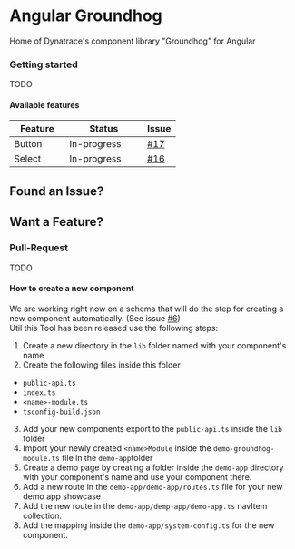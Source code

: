 # Angular Groundhog

Home of Dynatrace's component library "Groundhog" for Angular

### Getting started
TODO

#### Available features

| Feature          | Status             | Issue       |
|------------------|--------------------|-------------|
| Button           | In-progress        | [#17](17)   |
| Select           | In-progress        | [#16](16)   |

## Found an Issue?

## Want a Feature?

### Pull-Request
TODO

#### How to create a new component
We are working right now on a schema that will do the step for creating a new component automatically. (See issue [#6](6))    
Util this Tool has been released use the following steps:
1. Create a new directory in the `lib` folder named with your component's name
2. Create the following files inside this folder
  - `public-api.ts`
  - `index.ts`
  - `<name>-module.ts`
  - `tsconfig-build.json`
3. Add your new components export to the `public-api.ts` inside the `lib` folder
4. Import your newly created `<name>Module` inside the `demo-groundhog-module.ts` file in the `demo-app`folder
5. Create a demo page by creating a folder inside the `demo-app` directory with your component's name and use your component there. 
6. Add a new route in the `demo-app/demo-app/routes.ts` file for your new demo app showcase
7. Add the new route in the `demo-app/demp-app/demo-app.ts` navItem collection.
8. Add the mapping inside the `demo-app/system-config.ts` for the new component. 
